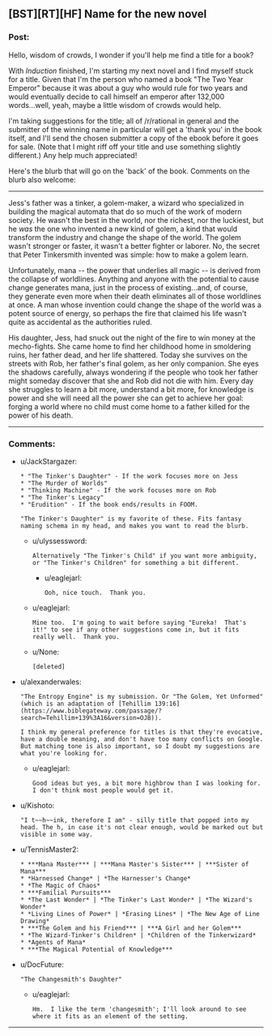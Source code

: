 ## [BST][RT][HF] Name for the new novel

### Post:

Hello, wisdom of crowds, I wonder if you'll help me find a title for a book?

With *Induction* finished, I'm starting my next novel and I find myself stuck for a title.  Given that I'm the person who named a book "The Two Year Emperor" because it was about a guy who would rule for two years and would eventually decide to call himself an emperor after 132,000 words...well, yeah, maybe a little wisdom of crowds would help.

I'm taking suggestions for the title; all of /r/rational in general and the submitter of the winning name in particular will get a 'thank you' in the book itself, and I'll send the chosen submitter a copy of the ebook before it goes for sale.  (Note that I might riff off your title and use something slightly different.)  Any help much appreciated!

Here's the blurb that will go on the 'back' of the book.  Comments on the blurb also welcome:

----

Jess's father was a tinker, a golem-maker, a wizard who specialized in building the magical automata that do so much of the work of modern society.  He wasn't the best in the world, nor the richest, nor the luckiest, but he *was* the one who invented a new kind of golem, a kind that would transform the industry and change the shape of the world.  The golem wasn't stronger or faster, it wasn't a better fighter or laborer.  No, the secret that Peter Tinkersmith invented was simple: how to make a golem learn.

Unfortunately, mana -- the power that underlies all magic -- is derived from the collapse of worldlines.  Anything and anyone with the potential to cause change generates mana, just in the process of existing...and, of course, they generate even more when their death eliminates all of those worldlines at once.  A man whose invention could change the shape of the world was a potent source of energy, so perhaps the fire that claimed his life wasn't quite as accidental as the authorities ruled.

His daughter, Jess, had snuck out the night of the fire to win money at the mecho-fights. She came home to find her childhood home in smoldering ruins, her father dead, and her life shattered.  Today she survives on the streets with Rob, her father's final golem, as her only companion.  She eyes the shadows carefully, always wondering if the people who took her father might someday discover that she and Rob did not die with him.  Every day she struggles to learn a bit more, understand a bit more, for knowledge is power and she will need all the power she can get to achieve her goal:  forging a world where no child must come home to a father killed for the power of his death.

----

### Comments:

- u/JackStargazer:
  ```
  * "The Tinker's Daughter" - If the work focuses more on Jess
  * "The Murder of Worlds"
  * "Thinking Machine" - If the work focuses more on Rob
  * "The Tinker's Legacy"
  * "Erudition" - If the book ends/results in FOOM.

  "The Tinker's Daughter" is my favorite of these. Fits fantasy naming schema in my head, and makes you want to read the blurb.
  ```

  - u/ulyssessword:
    ```
    Alternatively "The Tinker's Child" if you want more ambiguity, or "The Tinker's Children" for something a bit different.
    ```

    - u/eaglejarl:
      ```
      Ooh, nice touch.  Thank you.
      ```

  - u/eaglejarl:
    ```
    Mine too.  I'm going to wait before saying "Eureka!  That's it!" to see if any other suggestions come in, but it fits really well.  Thank you.
    ```

  - u/None:
    ```
    [deleted]
    ```

- u/alexanderwales:
  ```
  "The Entropy Engine" is my submission. Or "The Golem, Yet Unformed" (which is an adaptation of [Tehillim 139:16](https://www.biblegateway.com/passage/?search=Tehillim+139%3A16&version=OJB)).

  I think my general preference for titles is that they're evocative, have a double meaning, and don't have too many conflicts on Google. But matching tone is also important, so I doubt my suggestions are what you're looking for.
  ```

  - u/eaglejarl:
    ```
    Good ideas but yes, a bit more highbrow than I was looking for.  I don't think most people would get it.
    ```

- u/Kishoto:
  ```
  "I t~~h~~ink, therefore I am" - silly title that popped into my head. The h, in case it's not clear enough, would be marked out but visible in some way.
  ```

- u/TennisMaster2:
  ```
  * ***Mana Master*** | ***Mana Master's Sister*** | ***Sister of Mana***
  * *Harnessed Change* | *The Harnesser's Change*
  * *The Magic of Chaos*
  * ***Familial Pursuits***
  * *The Last Wonder* | *The Tinker's Last Wonder* | *The Wizard's Wonder*
  * *Living Lines of Power* | *Erasing Lines* | *The New Age of Line Drawing*
  * ***The Golem and his Friend*** | ***A Girl and her Golem***
  * *The Wizard-Tinker's Children* | *Children of the Tinkerwizard*
  * *Agents of Mana*
  * ***The Magical Potential of Knowledge***
  ```

- u/DocFuture:
  ```
  "The Changesmith's Daughter"
  ```

  - u/eaglejarl:
    ```
    Hm.  I like the term 'changesmith'; I'll look around to see where it fits as an element of the setting.
    ```

---


